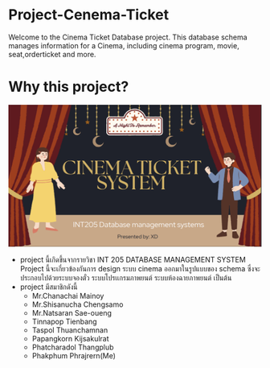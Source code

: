 # Project-Cenema-Ticket

Welcome to the Cinema Ticket Database project. This database schema manages information for a Cinema, including cinema program, movie, seat,orderticket and more.

# Why this project?
![CinemaTicket](https://github.com/Tako-C/Project-Cenema-Ticket/blob/main/Photo/Screenshot%202024-08-27%20125053.png?raw=true)

- project นี้เกิดขึ้นจากรายวิชา INT 205 DATABASE MANAGEMENT SYSTEM Project นี้จะเกี่ยวข้องกันการ design ระบบ cinema ออกมาในรูปแบบของ schema ซึ่งจะประกอบไปด้วยระบบจองตั๋ว ระบบโปรเเกรมภาพยนต์ ระบบห้องฉายภาพยนต์ เป็นต้น
- project มีสมาชิกดังนี้
  - Mr.Chanachai Mainoy
  - Mr.Shisanucha Chengsamo
  - Mr.Natsaran Sae-oueng
  - Tinnapop Tienbang
  - Taspol Thuanchamnan
  - Papangkorn Kijsakulrat
  - Phatcharadol Thangplub
  - Phakphum Phrajrern(Me)
